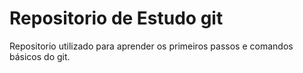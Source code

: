 # Repositorio de Estudo git

Repositorio utilizado para aprender os primeiros passos e comandos básicos do git.